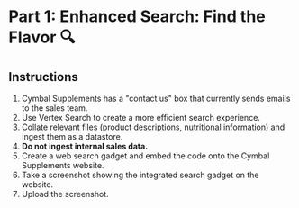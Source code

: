 # Part 1: Enhanced Search: Find the Flavor 🔍

## Instructions

1.  Cymbal Supplements has a "contact us" box that currently sends emails to the sales team.
2.  Use Vertex Search to create a more efficient search experience.
3.  Collate relevant files (product descriptions, nutritional information) and ingest them as a datastore.
4.  **Do not ingest internal sales data.**
5.  Create a web search gadget and embed the code onto the Cymbal Supplements website.
6.  Take a screenshot showing the integrated search gadget on the website.
7.  Upload the screenshot.

